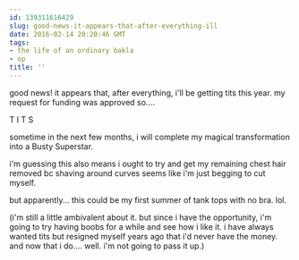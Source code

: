 ```yaml
---
id: 139311616429
slug: good-news-it-appears-that-after-everything-ill
date: 2016-02-14 20:20:46 GMT
tags:
- the life of an ordinary bakla
- op
title: ''
---
```

good news! it appears that, after everything, i'll be getting tits this year. my request for funding was approved so....

T I T S

sometime in the next few months, i will complete my magical transformation into a Busty Superstar.

i'm guessing this also means i ought to try and get my remaining chest hair removed bc shaving around curves seems like i'm just begging to cut myself.

but apparently... this could be my first summer of tank tops with no bra. lol. 

(i'm still a little ambivalent about it. but since i have the opportunity, i'm going to try having boobs for a while and see how i like it. i have always wanted tits but resigned myself years ago that i'd never have the money. and now that i do.... well. i'm not going to pass it up.)